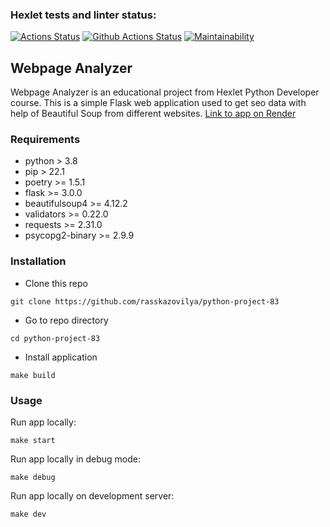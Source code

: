 ### Hexlet tests and linter status:
[![Actions Status](https://github.com/rasskazovilya/python-project-83/actions/workflows/hexlet-check.yml/badge.svg)](https://github.com/rasskazovilya/python-project-83/actions)
[![Github Actions Status](https://github.com/rasskazovilya/python-project-83/workflows/test-lint/badge.svg)](https://github.com/rasskazovilya/python-project-83/actions)
[![Maintainability](https://api.codeclimate.com/v1/badges/6c4b520f8356d5e92547/maintainability)](https://codeclimate.com/github/rasskazovilya/python-project-83/maintainability)

## Webpage Analyzer
Webpage Analyzer is an educational project from Hexlet Python Developer course. This is a simple Flask web application used to get seo data with help of Beautiful Soup from different websites.
[Link to app on Render](https://hexlet-page-analyzer-qv2p.onrender.com)

### Requirements
- python > 3.8
- pip > 22.1
- poetry >= 1.5.1
- flask >= 3.0.0
- beautifulsoup4 >= 4.12.2
- validators >= 0.22.0
- requests >= 2.31.0
- psycopg2-binary >= 2.9.9

### Installation
- Clone this repo  
```
git clone https://github.com/rasskazovilya/python-project-83
```
- Go to repo directory  
```
cd python-project-83
```
- Install application  
```
make build
```

### Usage
Run app locally:
```
make start
```
Run app locally in debug mode:
```
make debug
```
Run app locally on development server:
```
make dev
```